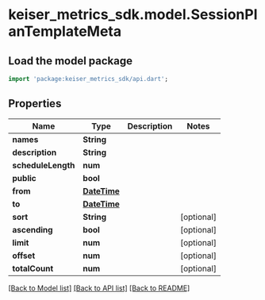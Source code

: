 # keiser_metrics_sdk.model.SessionPlanTemplateMeta

## Load the model package
```dart
import 'package:keiser_metrics_sdk/api.dart';
```

## Properties
Name | Type | Description | Notes
------------ | ------------- | ------------- | -------------
**names** | **String** |  | 
**description** | **String** |  | 
**scheduleLength** | **num** |  | 
**public** | **bool** |  | 
**from** | [**DateTime**](DateTime.md) |  | 
**to** | [**DateTime**](DateTime.md) |  | 
**sort** | **String** |  | [optional] 
**ascending** | **bool** |  | [optional] 
**limit** | **num** |  | [optional] 
**offset** | **num** |  | [optional] 
**totalCount** | **num** |  | [optional] 

[[Back to Model list]](../README.md#documentation-for-models) [[Back to API list]](../README.md#documentation-for-api-endpoints) [[Back to README]](../README.md)


